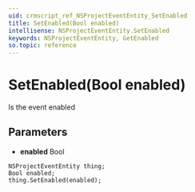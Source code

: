 ```yaml
---
uid: crmscript_ref_NSProjectEventEntity_SetEnabled
title: SetEnabled(Bool enabled)
intellisense: NSProjectEventEntity.SetEnabled
keywords: NSProjectEventEntity, GetEnabled
so.topic: reference
---
```


# SetEnabled(Bool enabled)

Is the event enabled

## Parameters

* **enabled** Bool

```crmscript
NSProjectEventEntity thing;
Bool enabled;
thing.SetEnabled(enabled);
```

